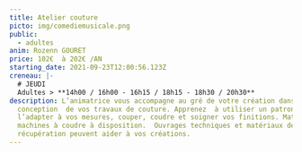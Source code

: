 ```yaml
---
title: Atelier couture
picto: img/comediemusicale.png
public:
  - adultes
anim: Rozenn GOURET
price: 102€  à 202€ /AN
starting_date: 2021-09-23T12:00:56.123Z
creneau: |-
  # JEUDI
  Adultes > **14h00 / 16h00 - 16h15 / 18h15 - 18h30 / 20h30**
description: L’animatrice vous accompagne au gré de votre création dans la
  conception  de vos travaux de couture. Apprenez  à utiliser un patron pour
  l’adapter à vos mesures, couper, coudre et soigner vos finitions. Matériel et
  machines à coudre à disposition.  Ouvrages techniques et matériaux de
  récupération peuvent aider à vos créations.
---
```

